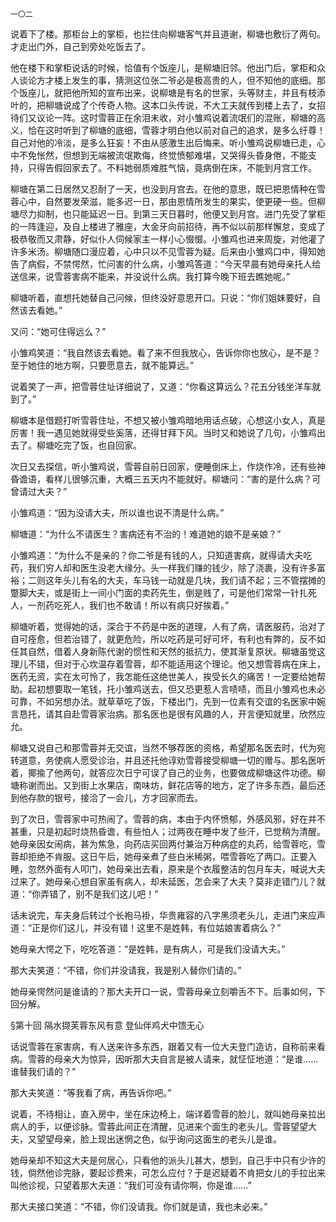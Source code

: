     一〇二 

   说着下了楼。那柜台上的掌柜，也拦住向柳塘客气并且道谢，柳塘也敷衍了两句。才走出门外，自己到旁处吃饭去了。

   他在楼下和掌柜说话的时候，恰值有个饭座儿，是柳塘旧邻。他出门后，掌柜和众人谈论方才楼上发生的事，猜测这位张二爷必是极高贵的人，但不知他的底细。那个饭座儿，就把他所知的宣布出来，说柳塘是有名的世家，头等财主，并且有枝添叶的，把柳塘说成了个传奇人物。这本口头传说，不大工夫就传到楼上去了，女招待们又议论一阵。这时雪蓉正在余泪未收，对小雏鸡说着流氓们的混账，柳塘的高义，恰在这时听到了柳塘的底细，雪蓉才明白他以前对自己的追求，是多么纡尊！自己对他的冷淡，是多么狂妄！不由从感激生出后悔来。听小雏鸡说柳塘已走，心中不免怅然，但想到无端被流氓欺侮，终觉愤郁难堪，又哭得头昏身倦，不能支持，只得告假回家去了。不料她弱质难胜气恼，竟病倒在床，不能到月宫工作。

   柳塘在第二日居然又忍耐了一天，也没到月宫去。在他的意思，既已把恩情种在雪蓉心中，自然要发荣滋，能多迟一日，那由恩情所发生的果实，使更硬一些。但柳塘尽力抑制，也只能延迟一日。到第三天日暮时，他便又到月宫。进门先受了掌柜的一阵逢迎，及自上楼进了雅座，大金牙向前招待，再不似以前那样懈怠，变成了极恭敬而又肃静，好似仆人伺候家主一样小心惙惙。小雏鸡也进来周旋，对他灌了许多米汤。柳塘随口漫应着，心中只以不见雪蓉为疑。后来由小雏鸡口中，得知她告了病假，不禁愕然，忙问害的什么病，小雏鸡答道：“今天早晨有她母亲托人给送信来，说雪蓉害病不能来，并没说什么病。我打算今晚下班去瞧她呢。”

   柳塘听着，直想托她替自己问候，但终没好意思开口。只说：“你们姐妹要好，自然该去看她。”

   又问：“她可住得远么？”

   小雏鸡笑道：“我自然该去看她。看了来不但我放心，告诉你你也放心，是不是？至于她住的地方啊，只要愿意去，就不能算远。”

   说着笑了一声，把雪蓉住址详细说了，又道：“你看这算远么？花五分钱坐洋车就到了。”

   柳塘本是借题打听雪蓉住址，不想又被小雏鸡暗地用话点破，心想这小女人，真是厉害！我一遇见她就得受些奚落，还得甘拜下风。当时又和她说了几句，小雏鸡出去了。柳塘吃完了饭，也自回家。

   次日又去探信，听小雏鸡说，雪蓉自前日回家，便睡倒床上，作烧作冷，还有些神昏谵语，看样儿很够沉重，大概三五天内不能就好。柳塘问：“害的是什么病？可曾请过大夫？”

   小雏鸡道：“因为没请大夫，所以谁也说不清是什么病。”

   柳塘道：“为什么不请医生？害病还有不治的！难道她的娘不是亲娘？”

   小雏鸡道：“为什么不是亲的？你二爷是有钱的人，只知道害病，就得请大夫吃药，我们穷人却和医生没老大缘分。头一样我们赚的钱少，除了浇裹，没有许多富裕；二则这年头儿有名的大夫，车马钱一动就是几块，我们请不起；三不管摆摊的蹩脚大夫，或是街上一间小门面的卖药先生，倒是贱了，可是他们常常一针扎死人，一剂药吃死人，我们也不敢请！所以有病只好挨着。”

   柳塘听着，觉得她的话，深合于不药是中医的道理，人有了病，请医服药，治对了自可痊愈，但若治错了，就更危险，所以吃药是可好可坏，有利也有弊的，反不如任其自然，借着人身新陈代谢的惯性和天然的抵抗力，使其渐复原状。柳塘虽觉这理儿不错，但对于心坎温存着雪蓉，却不能适用这个理论。他又想雪蓉病在床上，医药无资，实在太可怜了，我怎能任这绝世美人，挨受长久的痛苦！一定要给她帮助。起初想要取一笔钱，托小雏鸡送去，但又恐更惹人言啧啧，而且小雏鸡也未必可靠，不如另想办法。就草草吃了饭，下楼出门，先到一位素有交谊的名医家中婉言恳托，请其自赴雪蓉家治病。那名医也是很有风趣的人，开言便知就里，欣然应允。

   柳塘又说自己和那雪蓉并无交谊，当然不够荐医的资格，希望那名医去时，代为宛转道意，务使病人愿受诊治，并且还托他谆劝雪蓉接受柳塘一切的赠与。那名医听着，揶揄了他两句，就答应次日宁可误了自己的业务，也要做成柳塘这件功德。柳塘称谢而出。又到街上水果店，南味坊，鲜花店等的地方，定了许多东西，最后还到他存款的银号，接洽了一会儿，方才回家而去。

   到了次日，雪蓉家中可热闹了。雪蓉的病，本由于内怀愤郁，外感风邪，好在并不甚重，只是初起时烧热昏谵，有些怕人；过两夜在睡中发了些汗，已觉稍为清醒。她母亲因女闹病，甚为焦急，向药店买回两付兼治万种病症的丸药，给雪蓉吃，雪蓉却拒绝不肯服。这日午后，她母亲煮了些白米稀粥，喂雪蓉吃了两口。正要入睡，忽然外面有人叩门，她母亲出去看，原来是个衣履整洁的包月车夫，喊说大夫过来了。她母亲心想自家虽有病人，却未延医，怎会来了大夫？莫非走错门儿？就道：“你弄错了，别不是我们这儿吧！”

   话未说完，车夫身后转过个长袍马褂，华贵雍容的八字黑须老头儿，走进门来应声道：“正是你们这儿，并没有错！这里不是姓韩，有位姑娘害着病么？”

   她母亲大愕之下，吃吃答道：“是姓韩，是有病人，可是我们没请大夫。”

   那大夫笑道：“不错，你们并没请我，我是别人替你们请的。”

   她母亲愕然问是谁请的？那大夫开口一说，雪蓉母亲立刻嚼舌不下。后事如何，下回分解。

   §第十回 隔水撷芙蓉东风有意 登仙伴鸡犬中馈无心

   话说雪蓉在家害病，有人送来许多东西，跟着又有一位大夫登门造访，自称前来看病。雪蓉的母亲大为惊异，因听那大夫自言是被人请来，就怔怔地道：“是谁……谁替我们请的？”

   那大夫笑道：“等我看了病，再告诉你吧。”

   说着，不待相让，直入房中，坐在床边椅上，端详着雪蓉的脸儿，就叫她母亲拉出病人的手，以便诊脉。雪蓉此间正在清醒，见进来个面生的老头儿。雪蓉望望大夫，又望望母亲，脸上现出迷惘之色，似乎询问这面生的老头儿是谁。

   她母亲却不知这大夫是何居心，只看他的派头儿甚大，想到，自己手中只有少许的钱，倘然他诊完脉，要起诊费来，可怎么应付？于是迟疑着不肯把女儿的手拉出来叫他诊视，只望着那大夫道：“我们可没有请你啊，你是谁……”

   那大夫接口笑道：“不错，你们没请我。你们就是请，我也未必来。”

